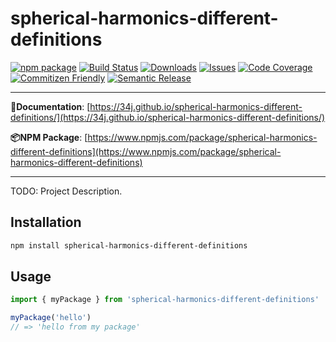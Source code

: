 # spherical-harmonics-different-definitions

[![npm package][npm-img]][npm-url]
[![Build Status][build-img]][build-url]
[![Downloads][downloads-img]][downloads-url]
[![Issues][issues-img]][issues-url]
[![Code Coverage][codecov-img]][codecov-url]
[![Commitizen Friendly][commitizen-img]][commitizen-url]
[![Semantic Release][semantic-release-img]][semantic-release-url]

---

**📘Documentation**: [https://34j.github.io/spherical-harmonics-different-definitions/](https://34j.github.io/spherical-harmonics-different-definitions/)

**📦️NPM Package**: [https://www.npmjs.com/package/spherical-harmonics-different-definitions](https://www.npmjs.com/package/spherical-harmonics-different-definitions)

---

TODO: Project Description.

## Installation

```bash
npm install spherical-harmonics-different-definitions
```

## Usage

```ts
import { myPackage } from 'spherical-harmonics-different-definitions'

myPackage('hello')
// => 'hello from my package'
```

[build-img]:https://github.com/34j/spherical-harmonics-different-definitions/actions/workflows/release.yml/badge.svg
[build-url]:https://github.com/34j/spherical-harmonics-different-definitions/actions/workflows/release.yml
[downloads-img]:https://img.shields.io/npm/dt/spherical-harmonics-different-definitions
[downloads-url]:https://www.npmtrends.com/spherical-harmonics-different-definitions
[npm-img]:https://img.shields.io/npm/v/spherical-harmonics-different-definitions
[npm-url]:https://www.npmjs.com/package/spherical-harmonics-different-definitions
[issues-img]:https://img.shields.io/github/issues/34j/spherical-harmonics-different-definitions
[issues-url]:https://github.com/34j/spherical-harmonics-different-definitions/issues
[codecov-img]:https://codecov.io/gh/34j/spherical-harmonics-different-definitions/branch/main/graph/badge.svg
[codecov-url]:https://codecov.io/gh/34j/spherical-harmonics-different-definitions
[semantic-release-img]:https://img.shields.io/badge/%20%20%F0%9F%93%A6%F0%9F%9A%80-semantic--release-e10079.svg
[semantic-release-url]:https://github.com/semantic-release/semantic-release
[commitizen-img]:https://img.shields.io/badge/commitizen-friendly-brightgreen.svg
[commitizen-url]:http://commitizen.github.io/cz-cli/
